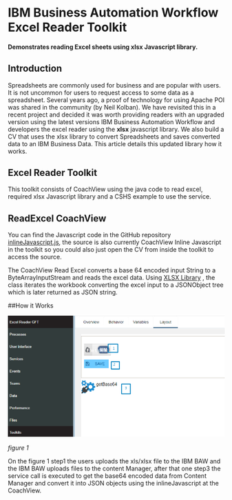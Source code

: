 # IBM Business Automation Workflow Excel Reader Toolkit
#### Demonstrates reading Excel sheets using xlsx Javascript library.

## Introduction
Spreadsheets are commonly used for business and are popular with users. It is not uncommon for users to request access to some data as a spreadsheet. Several years ago, a proof of technology for using Apache POI was shared in the community (by Neil Kolban). We have revisited this in a recent project and decided it was worth providing readers with an upgraded version using the latest versions IBM Business Automation Workflow and developers the excel reader using the **xlsx** javascript library. We also  build a CV that uses the xlsx library to convert Spreadsheets and saves converted data to an IBM Business Data. This article details this updated library how it works.
## Excel Reader Toolkit
This toolkit consists of CoachView using the java code to read excel, required xlsx Javascript library and a CSHS example to use the service.

## ReadExcel CoachView
You can find the Javascript code in the GitHub repository
[inlineJavascript.js](https://github.com/Jere201086/excel-reader-tk-jmmo/blob/main/js/inlineJavascript.js), the source is also currently CoachView Inline Javascript in the toolkit so you could also just open the CV from inside the toolkit to access the source.

The CoachView Read Excel converts a base 64 encoded input String to a ByteArrayInputStream and reads the excel data. Using [XLSX Library](https://www.npmjs.com/package/xlsx) , the class iterates the workbook converting the excel input to a JSONObject tree which is later returned as JSON string.

##How it Works

![figure 1](https://github.com/Jere201086/excel-reader-tk-jmmo/blob/main/img/excelReader1.png) 

*figure 1*

On the figure 1 step1 the users uploads the xls/xlsx file to the IBM BAW and the IBM BAW uploads files to the content Manager, after that one step3 the service call is executed to get the base64 encoded data from Content Manager and convert it into JSON objects using the inlineJavascript at the CoachView.
